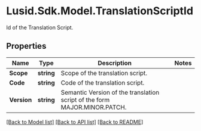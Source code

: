 # Lusid.Sdk.Model.TranslationScriptId
Id of the Translation Script.

## Properties

Name | Type | Description | Notes
------------ | ------------- | ------------- | -------------
**Scope** | **string** | Scope of the translation script. | 
**Code** | **string** | Code of the translation script. | 
**Version** | **string** | Semantic Version of the translation script of the form MAJOR.MINOR.PATCH. | 

[[Back to Model list]](../README.md#documentation-for-models) [[Back to API list]](../README.md#documentation-for-api-endpoints) [[Back to README]](../README.md)

